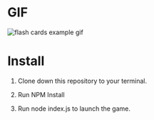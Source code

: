 

# GIF

![flash cards example gif](https://media.giphy.com/media/1zkb1q58eTiTH6D7wc/giphy.gif)

# Install

1. Clone down this repository to your terminal.

2. Run NPM Install

3. Run node index.js to launch the game.
